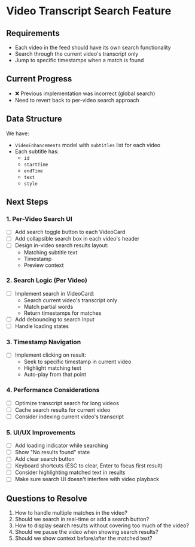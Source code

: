 # Video Transcript Search Feature

## Requirements
- Each video in the feed should have its own search functionality
- Search through the current video's transcript only
- Jump to specific timestamps when a match is found

## Current Progress
- ❌ Previous implementation was incorrect (global search)
- Need to revert back to per-video search approach

## Data Structure
We have:
- `VideoEnhancements` model with `subtitles` list for each video
- Each subtitle has:
  - `id`
  - `startTime`
  - `endTime`
  - `text`
  - `style`

## Next Steps

### 1. Per-Video Search UI
- [ ] Add search toggle button to each VideoCard
- [ ] Add collapsible search box in each video's header
- [ ] Design in-video search results layout:
  - Matching subtitle text
  - Timestamp
  - Preview context

### 2. Search Logic (Per Video)
- [ ] Implement search in VideoCard:
  - Search current video's transcript only
  - Match partial words
  - Return timestamps for matches
- [ ] Add debouncing to search input
- [ ] Handle loading states

### 3. Timestamp Navigation
- [ ] Implement clicking on result:
  - Seek to specific timestamp in current video
  - Highlight matching text
  - Auto-play from that point

### 4. Performance Considerations
- [ ] Optimize transcript search for long videos
- [ ] Cache search results for current video
- [ ] Consider indexing current video's transcript

### 5. UI/UX Improvements
- [ ] Add loading indicator while searching
- [ ] Show "No results found" state
- [ ] Add clear search button
- [ ] Keyboard shortcuts (ESC to clear, Enter to focus first result)
- [ ] Consider highlighting matched text in results
- [ ] Make sure search UI doesn't interfere with video playback

## Questions to Resolve
1. How to handle multiple matches in the video?
2. Should we search in real-time or add a search button?
3. How to display search results without covering too much of the video?
4. Should we pause the video when showing search results?
5. Should we show context before/after the matched text? 